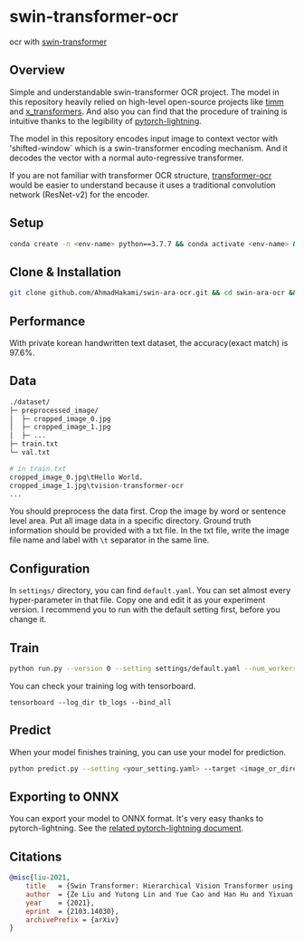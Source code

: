 # swin-transformer-ocr
ocr with [swin-transformer](https://arxiv.org/abs/2103.14030)

## Overview
Simple and understandable swin-transformer OCR project.
The model in this repository heavily relied on high-level open-source projects like [timm](https://github.com/rwightman/pytorch-image-models) and [x_transformers](https://github.com/lucidrains/x-transformers).
And also you can find that the procedure of training is intuitive thanks to the legibility of [pytorch-lightning](https://www.pytorchlightning.ai/).

The model in this repository encodes input image to context vector with 'shifted-window` which is a swin-transformer encoding mechanism. And it decodes the vector with a normal auto-regressive transformer.

If you are not familiar with transformer OCR structure, [transformer-ocr](https://github.com/YongWookHa/transformer-ocr) would be easier to understand because it uses a traditional convolution network (ResNet-v2) for the encoder.
## Setup
```bash
conda create -n <env-name> python==3.7.7 && conda activate <env-name> && pip install basicsr
```
## Clone & Installation
```bash
git clone github.com/AhmadHakami/swin-ara-ocr.git && cd swin-ara-ocr && mkdir checkpoints && pip install -r requirements.txt
```
## Performance
With private korean handwritten text dataset, the accuracy(exact match) is 97.6%.

## Data
```bash
./dataset/
├─ preprocessed_image/
│  ├─ cropped_image_0.jpg
│  ├─ cropped_image_1.jpg
│  ├─ ...
├─ train.txt
└─ val.txt

# in train.txt
cropped_image_0.jpg\tHello World.
cropped_image_1.jpg\tvision-transformer-ocr
...
```

You should preprocess the data first. Crop the image by word or sentence level area. Put all image data in a specific directory. Ground truth information should be provided with a txt file. In the txt file, write the image file name and label with `\t` separator in the same line.

## Configuration
In `settings/` directory, you can find `default.yaml`. You can set almost every hyper-parameter in that file. Copy one and edit it as your experiment version. I recommend you to run with the default setting first, before you change it.

## Train
```bash
python run.py --version 0 --setting settings/default.yaml --num_workers 16 --batch_size 128
```
You can check your training log with tensorboard.  
```
tensorboard --log_dir tb_logs --bind_all
```  

## Predict  
When your model finishes training, you can use your model for prediction.

```bash  
python predict.py --setting <your_setting.yaml> --target <image_or_directory> --tokenizer <your_tokenizer_pkl> --checkpoint <saved_checkpoint>
```

## Exporting to ONNX  
You can export your model to ONNX format. It's very easy thanks to pytorch-lightning. See the [related pytorch-lightning document](https://pytorch-lightning.readthedocs.io/en/stable/common/production_inference.html).

## Citations

```bibtex
@misc{liu-2021,
    title   = {Swin Transformer: Hierarchical Vision Transformer using Shifted Windows},
	author  = {Ze Liu and Yutong Lin and Yue Cao and Han Hu and Yixuan Wei and Zheng Zhang and Stephen Lin and Baining Guo},
	year    = {2021},
    eprint  = {2103.14030},
	archivePrefix = {arXiv}
}
```
